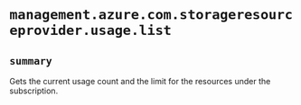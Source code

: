 # `management.azure.com.storageresourceprovider.usage.list`

## `summary`
Gets the current usage count and the limit for the resources under the subscription.


